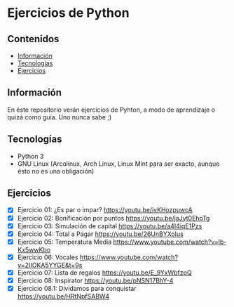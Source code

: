 # Ejercicios de Python

## Contenidos

- [Información](#Información)
- [Tecnologías](#Tecnologías)
- [Ejercicios](#Ejercicios)

## Información

En éste repositorio verán ejercicios de Pyhton, a modo de aprendizaje o quizá
como guía. Uno nunca sabe ;)

## Tecnologías

- Python 3
- GNU Linux (Arcolinux, Arch Linux, Linux Mint para ser exacto, aunque ésto no es una obligación)

## Ejercicios

- [x] Ejercicio 01: ¿Es par o impar?                                    https://youtu.be/ivKHozpuwcA
- [x] Ejercicio 02: Bonificación por puntos                             https://youtu.be/jaJyt0EhoTg
- [x] Ejercicio 03: Simulación de capital                               https://youtu.be/a4I4iqE1Pzs
- [x] Ejercicio 04: Total a Pagar                                       https://youtu.be/26UnBYXolus
- [x] Ejercicio 05: Temperatura Media                                   https://www.youtube.com/watch?v=lb-Kx5wwKbo
- [x] Ejercicio 06: Vocales                                             https://www.youtube.com/watch?v=2IIOKA5YYGE&t=9s
- [x] Ejercicio 07: Lista de regalos                                    https://youtu.be/E_9YxWbfzpQ
- [x] Ejercicio 08: Inspirator                                          https://youtu.be/pNSN17BhY-4
- [X] Ejercicio 08.1: Dividamos para conquistar                         https://youtu.be/HRtNpfSABW4
